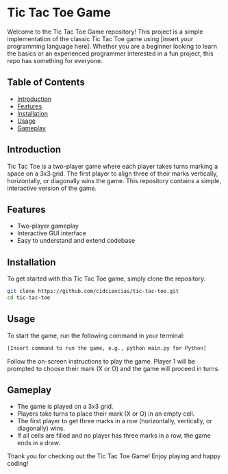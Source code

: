 # Tic Tac Toe Game

Welcome to the Tic Tac Toe Game repository! This project is a simple implementation of the classic Tic Tac Toe game using [insert your programming language here]. Whether you are a beginner looking to learn the basics or an experienced programmer interested in a fun project, this repo has something for everyone.

## Table of Contents
- [Introduction](#introduction)
- [Features](#features)
- [Installation](#installation)
- [Usage](#usage)
- [Gameplay](#gameplay)

## Introduction
Tic Tac Toe is a two-player game where each player takes turns marking a space on a 3x3 grid. The first player to align three of their marks vertically, horizontally, or diagonally wins the game. This repository contains a simple, interactive version of the game.

## Features
- Two-player gameplay
- Interactive GUI interface
- Easy to understand and extend codebase

## Installation
To get started with this Tic Tac Toe game, simply clone the repository:
```bash
git clone https://github.com/cidciencias/tic-tac-toe.git
cd tic-tac-toe
```

## Usage
To start the game, run the following command in your terminal:

```bash
[Insert command to run the game, e.g., python main.py for Python]
```
Follow the on-screen instructions to play the game. Player 1 will be prompted to choose their mark (X or O) and the game will proceed in turns.


## Gameplay
- The game is played on a 3x3 grid.
- Players take turns to place their mark (X or O) in an empty cell.
- The first player to get three marks in a row (horizontally, vertically, or diagonally) wins.
- If all cells are filled and no player has three marks in a row, the game ends in a draw.

Thank you for checking out the Tic Tac Toe Game! Enjoy playing and happy coding!
